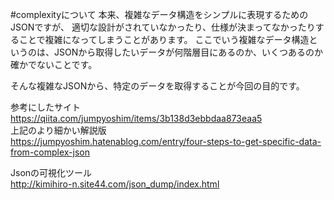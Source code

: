 #complexityについて
本来、複雑なデータ構造をシンプルに表現するためのJSONですが、
適切な設計がされていなかったり、仕様が決まってなかったりすることで複雑になってしまうことがあります。
ここでいう複雑なデータ構造というのは、JSONから取得したいデータが何階層目にあるのか、いくつあるのか確かでないことです。

そんな複雑なJSONから、特定のデータを取得することが今回の目的です。

参考にしたサイト  
https://qiita.com/jumpyoshim/items/3b138d3ebbdaa873eaa5  
上記のより細かい解説版  
https://jumpyoshim.hatenablog.com/entry/four-steps-to-get-specific-data-from-complex-json  


Jsonの可視化ツール  
http://kimihiro-n.site44.com/json_dump/index.html